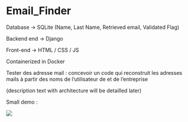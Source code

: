 # Email_Finder

Database ->  SQLite (Name, Last Name, Retrieved email, Validated Flag)

Backend end -> Django 

Front-end -> HTML / CSS / JS

Containerized in Docker

Tester des adresse mail : concevoir un code qui reconstruit les adresses mails à partir des noms de l’utilisateur de et de l’entreprise  

(description text with architecture will be detailled later)

Small demo : 

![](https://github.com/Email_Finder/demo_gif.gif)
